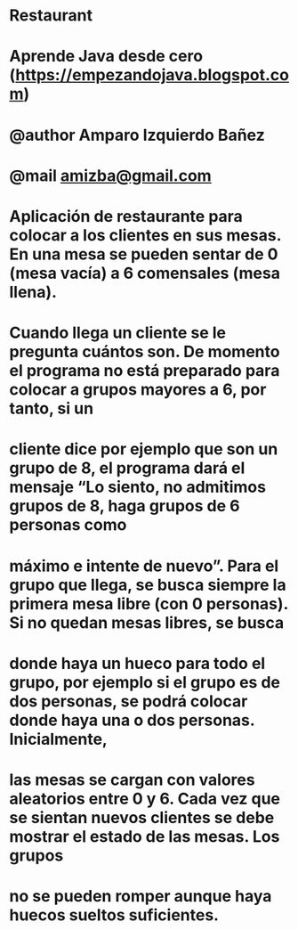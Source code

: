 # Restaurant
# 
# Aprende Java desde cero (https://empezandojava.blogspot.com)
#
# @author Amparo Izquierdo Bañez
# @mail amizba@gmail.com

# Aplicación de restaurante para colocar a los clientes en sus mesas. En una mesa se pueden sentar de 0 (mesa vacía) a 6 comensales (mesa llena). 
# Cuando llega un cliente se le pregunta cuántos son. De momento el programa no está preparado para colocar a grupos mayores a 6, por tanto, si un 
# cliente dice por ejemplo que son un grupo de 8, el programa dará el mensaje “Lo siento, no admitimos grupos de 8, haga grupos de 6 personas como 
# máximo e intente de nuevo”. Para el grupo que llega, se busca siempre la primera mesa libre (con 0 personas). Si no quedan mesas libres, se busca 
# donde haya un hueco para todo el grupo, por ejemplo si el grupo es de dos personas, se podrá colocar donde haya una o dos personas. Inicialmente, 
# las mesas se cargan con valores aleatorios entre 0 y 6. Cada vez que se sientan nuevos clientes se debe mostrar el estado de las mesas. Los grupos 
# no se pueden romper aunque haya huecos sueltos suficientes. 
